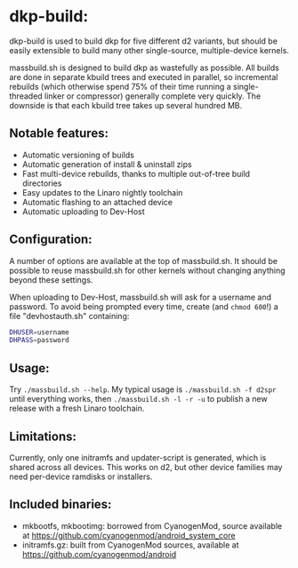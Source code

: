 dkp-build:
==========

dkp-build is used to build dkp for five different d2 variants, but should be easily extensible to build many other single-source, multiple-device kernels.

massbuild.sh is designed to build dkp as wastefully as possible.  All builds are done in separate kbuild trees and executed in parallel, so incremental rebuilds (which otherwise spend 75% of their time running a single-threaded linker or compressor) generally complete very quickly.  The downside is that each kbuild tree takes up several hundred MB.

Notable features:
-----------------

- Automatic versioning of builds
- Automatic generation of install & uninstall zips
- Fast multi-device rebuilds, thanks to multiple out-of-tree build directories
- Easy updates to the Linaro nightly toolchain
- Automatic flashing to an attached device
- Automatic uploading to Dev-Host

Configuration:
--------------

A number of options are available at the top of massbuild.sh.  It should be possible to reuse massbuild.sh for other kernels without changing anything beyond these settings.

When uploading to Dev-Host, massbuild.sh will ask for a username and password.  To avoid being prompted every time, create (and ```chmod 600```!) a file "devhostauth.sh" containing:
```sh
DHUSER=username
DHPASS=password
```

Usage:
------

Try ```./massbuild.sh --help```.  My typical usage is ```./massbuild.sh -f d2spr``` until everything works, then ```./massbuild.sh -l -r -u``` to publish a new release with a fresh Linaro toolchain.

Limitations:
------------

Currently, only one initramfs and updater-script is generated, which is shared across all devices.  This works on d2, but other device families may need per-device ramdisks or installers.

Included binaries:
------------------

- mkbootfs, mkbootimg: borrowed from CyanogenMod, source available at <https://github.com/cyanogenmod/android_system_core>
- initramfs.gz: built from CyanogenMod sources, available at <https://github.com/cyanogenmod/android>
